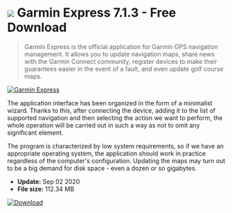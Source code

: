 # ![](https://cdn.softexe.net/static/icon/1/garmin-express-8894.png) Garmin Express 7.1.3 - Free Download

> Garmin Express is the official application for Garmin GPS navigation management. It allows you to update navigation maps, share news with the Garmin Connect community, register devices to make their guarantees easier in the event of a fault, and even update golf course maps.

[![Garmin Express](https://gallery.dpcdn.pl/imgc/Tools/72838/g_-_420x350_1.5_-_x20161212082930_0.png)](https://softexe.net/win/hobbies-lifestyle/mobile/garmin-express:hhad.html)

The application interface has been organized in the form of a minimalist wizard. Thanks to this, after connecting the device, adding it to the list of supported navigation and then selecting the action we want to perform, the whole operation will be carried out in such a way as not to omit any significant element.
 
 The program is characterized by low system requirements, so if we have an appropriate operating system, the application should work in practice regardless of the computer's configuration. Updating the maps may turn out to be a big demand for disk space - even a dozen or so gigabytes.


- **Update:** Sep 02 2020
- **File size:** 112.34 MB

[![Download](https://cdn.softexe.net/static/img/download.png)](https://softexe.net/win/hobbies-lifestyle/mobile/garmin-express:hhad.html)

